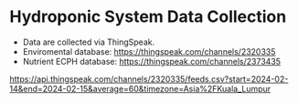 # Hydroponic System Data Collection
- Data are collected via ThingSpeak.
- Enviromental database: https://thingspeak.com/channels/2320335
- Nutrient ECPH database: https://thingspeak.com/channels/2373435

https://api.thingspeak.com/channels/2320335/feeds.csv?start=2024-02-14&end=2024-02-15&average=60&timezone=Asia%2FKuala_Lumpur
